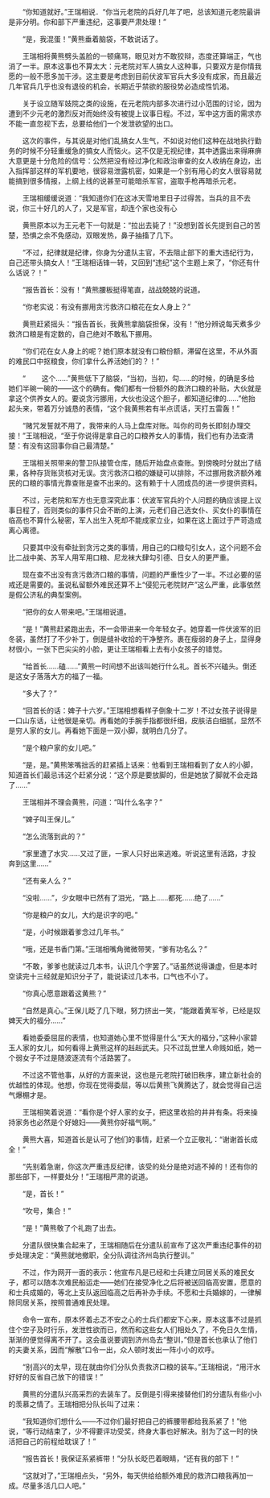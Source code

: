 　　“你知道就好。”王瑞相说．“你当元老院的兵好几年了吧，总该知道元老院最讲是非分明。你和部下严重违纪，这事要严肃处理！”

　　“是，我混蛋！”黄熊垂着脑袋，不敢说话了。

　　王瑞相将黄熊劈头盖脸的一顿痛骂，眼见对方不敢狡辩，态度还算端正，气也消了一半。原本这事也不算太大：元老院对军人搞女人这种事，只要双方是你情我愿的一般不愿多加干涉。这主要是考虑到目前伏波军官兵大多没有成家，而且最近几年官兵几乎也没有退役的机会，长期近乎禁欲的服役势必造成性饥渴。

　　关于设立随军妓院之类的设施，在元老院内部多次进行过小范围的讨论，因为遭到不少元老的激烈反对而始终没有被提上议事日程。不过，军中这方面的需求亦不能一直忽视下去，总要给他们一个发泄欲望的出口。

　　这次的事件，与其说是对他们乱搞女人生气，不如说对他们这种在战地执行勤务的时候不分轻重缓急的搞女人而恼火。这不仅是无视纪律，其中透露出来得麻痹大意更是十分危险的信号：公然把没有经过净化和政治审查的女人收纳在身边，出入指挥部这样的军机要地，很容易泄露机密，如果是一个别有用心的女人很容易就能搞到很多情报，上纲上线的说甚至可能暗杀军官，盗取手枪再暗杀元老。

　　王瑞相缓缓说道：“我知道你们在这冰天雪地里日子过得苦。当兵的且不去说，你三十好几的人了，又是军官，却连个家也没有心

　　黄熊原本以为王元老下一句就是：“拉出去毙了！”没想到首长先提到自己的苦楚，恐惧之余不免感动，双眼发热，鼻子抽搐了几下。

　　“不过，纪律就是纪律，你身为分遣队主官，不去阻止部下的重大违纪行为，自己还带头搞女人！”王瑞相话锋一转，又回到“违纪”这个主题上来了，“你还有什么话说？！”

　　“报告首长：没有！”黄熊腰板挺得笔直，战战兢兢的说道。

　　“你老实说：有没有挪用贪污救济口粮花在女人身上？”

　　黄熊赶紧摇头：“报告首长，我黄熊拿脑袋担保，没有！”他分辨说每天煮多少救济口粮是有定数的，自己绝对不敢私下挪用。

　　“你们花在女人身上的呢？她们原本就没有口粮份额，滞留在这里，不从外面的难民口中抠粮食，你们拿什么养活她们的？！”

　　“
　　这个……”黄熊低下了脑袋，“当初，当初，勾……的时候，的确是多给她们半碗一碗的——这个的确有。俺们都有一份额外的救济口粮的补贴，大伙就是拿这个供养女人的。要说贪污挪用，大伙也没这个胆子，都知道纪律的……”他抬起头来，带着万分诚恳的表情，“这个我黄熊若有半点谎话，天打五雷轰！”

　　“赌咒发誓就不用了，我带来的人马上盘库对账。叫你的司务长即刻办理交接！”王瑞相说，“至于你说得是拿自己的口粮养女人的事情，我们也有办法查清楚：有没有这回事你自己最清楚。”

　　王瑞相关照带来的警卫队接管仓库，随后开始盘点查账。到傍晚时分就出了结果，各种存货账货核对无误。贪污救济口粮的嫌疑可以排除，不过挪用救济额外难民的口粮的事情光靠查账是查不出来的。这有赖于十人团成员的进一步提供资料。

　　不过，元老院和军方也无意深究此事：伏波军官兵的个人问题的确应该提上议事日程了，否则类似的事件只会不断的上演，元老们自己选女仆、买女仆的事情在临高也不算什么秘密，军人出生入死却不能成家立业，如果在这上面过于严苛造成离心离德。

　　只要其中没有牵扯到贪污之类的事情，用自己的口粮勾引女人，这个问题不会比二战中美、苏军人用军用口粮、尼龙袜大肆勾引德、日女人的更严重。

　　现在查不出没有贪污救济口粮的事情，问题的严重性少了一半。不过必要的惩戒还是需要的。虽说私留额外难民还算不上“侵犯元老院财产”这么严重，此事依然是假公济私的典型案例。

　　“把你的女人带来吧。”王瑞相说道。

　　“是！”黄熊赶紧跑出去，不一会带进来一今年轻女子。她穿着一件伏波军的旧冬装，虽然打了不少补丁，倒是缝补收拾的干净整齐。裹在瘦弱的身子上，显得身材很小，一张下巴尖尖的小脸，更让王瑞相看上去有小女孩子的错觉。

　　“给首长……磕……”黄熊一时间想不出该叫她行什么礼。首长不兴磕头。倒还是这女子落落大方的福了一福。

　　“多大了？”

　　“回首长的话：婢子十六岁。”王瑞相想看样子倒象十二岁！不过女孩子说得是一口山东话，让他很是亲切。再看她的手腕手指都很纤细，皮肤洁白细腻，显然不是穷人家的女儿。再看她下面是一双小脚，就明白几分了。

　　“是个粮户家的女儿吧。”

　　“是，是。”黄熊笨嘴拙舌的赶紧插上话来：他看到王瑞相看到了女人的小脚，知道首长们最忌讳这个赶紧分说：“这个原是要放脚的，但是她放了脚就不会走路了……”

　　王瑞相并不理会黄熊，问道：“叫什么名字？”

　　“婢子叫王保儿。”

　　“怎么流落到此的？”

　　“家里遭了水灾……又过了匪，一家人只好出来逃难。听说这里有活路，才投奔到这里……”

　　“还有亲人么？”

　　“没啦……”，少女眼中已然有了泪光，“路上……都死……绝了……”

　　“你是粮户的女儿，大约是识字的吧。”

　　“是，小时候跟着爹念过几年书。”

　　“哦，还是书香门第。”王瑞相嘴角微微带笑，“爹有功名么？”

　　“不敢，爹爹也就读过几本书，认识几个字罢了。”话虽然说得谦虚，但是本时空读完十三经就是知识分子了，能说读过几本书，口气也不小了。

　　“你真心愿意跟着这黄熊？”

　　“自然是真心。”王保儿眨了几下眼，努力挤出一笑，“能跟着黄军爷，已经是奴婢天大的福分……”

　　看她委委屈屈的表情，也知道她心里不觉得是什么“天大的福分，”这种小家碧玉人家的女儿，如何看得上黄熊这样的赳赳武夫。只不过乱世里人命贱如纸，她一个弱女子不过是随波逐流有个活路罢了。

　　不过这不管他事，从好的方面来说，这也是元老院打破旧秩序，建立新社会的优越性的体现。他想，你现在觉得委屈，等以后黄熊飞黄腾达了，就会觉得自己运气爆棚才是。

　　王瑞相笑着说道：“看你是个好人家的女子，把这里收拾的井井有条。将来操持家务也必然是个好媳妇——黄熊你好福气啊。”

　　黄熊大喜，知道首长是认可了他们的事情，赶紧一个立正敬礼：“谢谢首长成全！”

　　“先别着急谢，你这次严重违反纪律，该受的处分是绝对逃不掉的！还有你的那些部下，一样要处分！”王瑞相严肃的说道。

　　“是，首长！”

　　“吹号，集合！”

　　“是！”黄熊敬了个礼跑了出去。

　　分遣队很快集合起来了，王瑞相随后在分遣队前宣布了这次严重违纪事件的初步处理决定：“黄熊就地撤职，全分队调往济州岛执行整训。”

　　不过，作为网开一面的表示：他宣布凡是已经和士兵建立同居关系的难民女子，都可以随本次难民船运走——她们在接受净化之后将被送回临高安置，愿意的和士兵成婚的，等北上支队返回临高之后再补办手续。不愿和士兵婚嫁的，一律解除同居关系，按照普通难民处理。

　　命令一宣布，原本怀着忐忑不安之心的士兵们都安下心来，原本这事不过是抓住个空子及时行乐，发泄性欲而已，然而和这些女人们相处久了，不免日久生情，渐渐的便觉得离不开了。这会虽说要调到济州岛去“整训，”但是首长也承认了他们的夫妻关系，因而“解散”口令一出，众人顿时发出一阵小小的欢呼。

　　“别高兴的太早，现在就由你们分队负责救济口粮的装车。”王瑞相说，“用汗水好好的反省自己放下的错误！”

　　黄熊的分遣队兴高采烈的去装车了。反倒是引得来接替他们的分遣队有些小小的羡慕之情了。王瑞相把分队长叫了过来：

　　“我知道你们想什么——不过你们最好把自己的裤腰带都给我系紧了！”他说，“等行动结束了，少不得要评功受奖，终身大事也好解决。别为了这一时的快活把自己的前程给耽误了！”

　　“报告首长！我保证系紧裤带！”分队长眨巴着眼睛，“还有我的部下！”

　　“这就对了，”王瑞相点头，“另外，每天供给给额外难民的救济口粮我再加一成。尽量多活几口人吧。”
